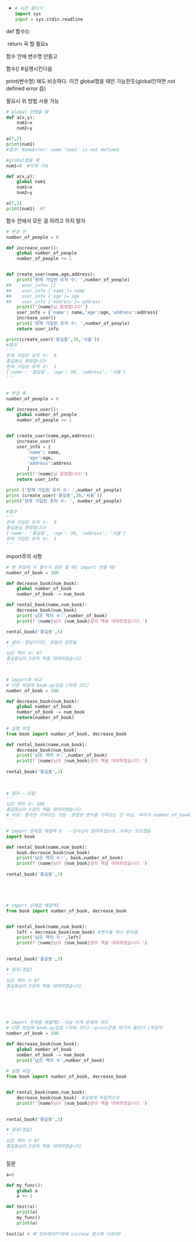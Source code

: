 

* ```python
  # 시간 줄이기
  import sys
  input = sys.stdin.readline
  ```

def 함수():

​	return 꼭 할 필요x

함수 안에 변수명 만들고

함수() #실행시킨다음

print(변수명) 해도 비슷하다.   이건 global했을 때만 가능한듯(global안하면 not defined error 뜸)

필요시 위 방법 사용 가능

```python
# global 안했을 때
def a(x,y):
    num1=x
    num2=y

a(7,2)
print(num1)
#결과: NameError: name 'num1' is not defined

#global했을 때
num1=0  #삭제 가능

def a(x,y):
    global num1
    num1=x
    num2=y

a(7,2)
print(num1)  #7
```







함수 안에서 모든 걸 하려고 하지 말자

```python
# 변경 전
number_of_people = 0

def increase_user():
    global number_of_people
    number_of_people += 1


def create_user(name,age,address):
    print('현재 가입된 유저 수: ',number_of_people)
##    user_info= {}
##    user_info ['name']= name
##    user_info ['age']= age
##    user_info ['address']= address
    print(f'{name}님 환영합니다!')
    user_info = {'name': name,'age':age,'address':address}
    increase_user()
    print('현재 가입된 유저 수: ',number_of_people)
    return user_info

print(create_user('홍길동',30,'서울'))
#결과
'''
현재 가입된 유저 수:  0
홍길동님 환영합니다!
현재 가입된 유저 수:  1
{'name': '홍길동', 'age': 30, 'address': '서울'}
'''


# 변경 후
number_of_people = 0

def increase_user():
    global number_of_people
    number_of_people += 1


def create_user(name,age,address):
    increase_user()
    user_info = {
        'name': name,
        'age':age,
        'address':address
        }
    print(f'{name}님 환영합니다!')
    return user_info

print ('현재 가입된 유저 수: ',number_of_people)
print (create_user('홍길동',30,'서울'))
print('현재 가입된 유저 수: ', number_of_people)

#결과
'''
현재 가입된 유저 수:  0
홍길동님 환영합니다!
{'name': '홍길동', 'age': 30, 'address': '서울'}
현재 가입된 유저 수:  1
'''

```





import주의 사항

```python
# 한 파일에 두 함수가 공존 할 때( import 안쓸 때)
number_of_book = 100

def decrease_book(num_book):
    global number_of_book
    number_of_book -= num_book

def rental_book(name,num_book):
    decrease_book(num_book)
    print('남은 책의 수:',number_of_book)
    print(f'{name}님이 {num_book}권의 책을 대여하였습니다.')

rental_book('홍길동',5) 

# 결과--정답이지만, 방법이 잘못됨
'''
남은 책의 수: 97
홍길동님이 3권의 책을 대여하였습니다.
'''


# import와 비교
# 다른 파일에 book.py있음 (아래 코드)
number_of_book = 100

def decrease_book(num_book):
    global number_of_book
    number_of_book -= num_book
    return(number_of_book) 
    
# 실행 파일    
from book import number_of_book, decrease_book

def rental_book(name,num_book):
    decrease_book(num_book)
    print('남은 책의 수:',number_of_book)
    print(f'{name}님이 {num_book}권의 책을 대여하였습니다.')
    
rental_book('홍길동',3)

    
    
# 결과 --오답
'''
남은 책의 수: 100   
홍길동님이 3권의 책을 대여하였습니다.
# 이유: 함수만 가져오는 것임 .변경된 변수를 가져오는 건 아님. 따라서 number_of_book은 처음100값
'''

# import 문제점 해결책 0  --강사님이 알려주셨는데..이유는 모르겠음
import book

def rental_book(name,num_book):
    book.decrease_book(num_book)
    print('남은 책의 수:', book.number_of_book)
    print(f'{name}님이 {num_book}권의 책을 대여하였습니다.')
    
rental_book('홍길동',3)





# import 문제점 해결책1
from book import number_of_book, decrease_book


def rental_book(name,num_book):
    left = decrease_book(num_book) #변수를 하나 받아옴
    print('남은 책의 수:',left)
    print(f'{name}님이 {num_book}권의 책을 대여하였습니다.')
    

rental_book('홍길동',3)

# 결과(정답)
'''
남은 책의 수 97
홍길동님이 3권의 책을 대여하였습니다.
'''





# import 문제점 해결책2--사실 이게 문제의 의도
# 다른 파일에 book.py있음 (아래 코드)--print문을 여기서 돌린다.(독립적
number_of_book = 100

def decrease_book(num_book):
    global number_of_book
    number_of_book -= num_book
    print('남은 책의 수',number_of_book)
    
# 실행 파일  
from book import number_of_book, decrease_book


def rental_book(name,num_book):
    decrease_book(num_book)  #요렇게 독립적으로
    print(f'{name}님이 {num_book}권의 책을 대여하였습니다.')
    

rental_book('홍길동',3)

# 결과(정답)
'''
남은 책의 수 97
홍길동님이 3권의 책을 대여하였습니다.
'''


```

질문

```python
a=0

def my_func():
    global a
    a += 1

def test(a):
    print(a)
    my_func()
    print(a)
 
test(a) # 왜 안바뀌지??위에 increse 함수와 다르네?
```

